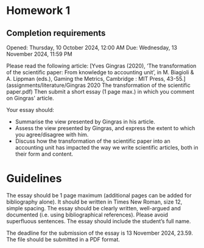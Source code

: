 # Homework 1

## Completion requirements
Opened: Thursday, 10 October 2024, 12:00 AM
Due: Wednesday, 13 November 2024, 11:59 PM

Please read the following article: [Yves Gingras (2020), ‘The transformation of the scientific paper: From knowledge to accounting unit’, in M. Biagioli & A. Lippman (eds.), Gaming the Metrics, Cambridge : MIT Press, 43-55.](assignments/literature/Gingras 2020 The transformation of the scientific paper.pdf)
Then submit a short essay (1 page max.) in which you comment on Gingras' article.

Your essay should:
- Summarise the view presented by Gingras in his article.
- Assess the view presented by Gingras, and express the extent to which you agree/disagree with him. 
- Discuss how the transformation of the scientific paper into an accounting unit has impacted the way we write scientific articles, both in their form and content.

# Guidelines
The essay should be 1 page maximum (additional pages can be added for bibliography alone). It should be written in Times New Roman, size 12, simple spacing.
The essay should be clearly written, well-argued and documented (i.e. using bibliographical references). Please avoid superfluous sentences.
The essay should include the student’s full name.

The deadline for the submission of the essay is 13 November 2024, 23.59.
The file should be submitted in a PDF format.
